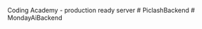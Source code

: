 Coding Academy - production ready server #   P i c l a s h B a c k e n d  
 #   M o n d a y A i B a c k e n d  
 